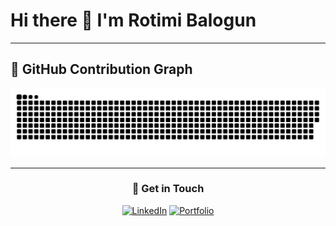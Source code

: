 # Hi there 👋 I'm Rotimi Balogun

---

## 🐍 GitHub Contribution Graph
<div align="center">
  
![Snake animation](https://github.com/shefihu/shefihu/blob/output/github-contribution-grid-snake-dark.svg)

</div>

---

<div align="center">
  
### 💬 Get in Touch
[![LinkedIn](https://img.shields.io/badge/LinkedIn-0077B5?style=for-the-badge&logo=linkedin&logoColor=white)](https://linkedin.com/in/rotimi-balogun)
[![Portfolio](https://img.shields.io/badge/Portfolio-000000?style=for-the-badge&logo=About.me&logoColor=white)](https://olarotimi.dev)

</div>
